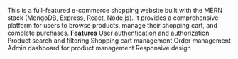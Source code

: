 This is a full-featured e-commerce shopping website built with the MERN stack (MongoDB, Express, React, Node.js). It provides a comprehensive platform for users to browse products, manage their shopping cart, and complete purchases.
**Features**
User authentication and authorization
Product search and filtering
Shopping cart management
Order management
Admin dashboard for product management
Responsive design

